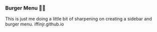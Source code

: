 ### Burger Menu 🤌🏾 

This is just me doing a little bit of sharpening on creating a sidebar and burger menu. 
iffinjr.github.io
